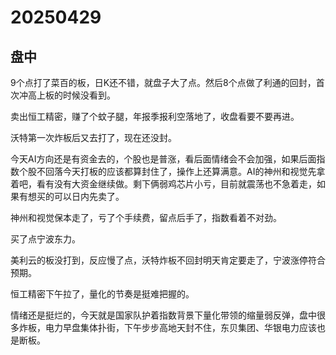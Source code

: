 # 20250429

## 盘中

9个点打了菜百的板，日K还不错，就盘子大了点。然后8个点做了利通的回封，首次冲高上板的时候没看到。

卖出恒工精密，赚了个蚊子腿，年报季报利空落地了，收盘看要不要再进。

沃特第一次炸板后又去打了，现在还没封。

今天AI方向还是有资金去的，个股也是普涨，看后面情绪会不会加强，如果后面指数个股不回落今天打板的应该都算封住了，操作上还算满意。AI的神州和视觉先拿着吧，看有没有大资金继续做。剩下俩弱鸡芯片小亏，目前就震荡也不急着走，如果有想买的可以日内先卖了。

神州和视觉保本走了，亏了个手续费，留点后手了，指数看着不对劲。

买了点宁波东力。

美利云的板没打到，反应慢了点，沃特炸板不回封明天肯定要走了，宁波涨停符合预期。

恒工精密下午拉了，量化的节奏是挺难把握的。

情绪还是挺烂的，今天就是国家队护着指数背景下量化带领的缩量弱反弹，盘中很多炸板，电力早盘集体扑街，下午步步高地天封不住，东贝集团、华银电力应该也是断板。
